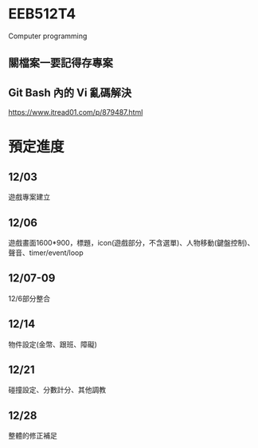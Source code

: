 # EEB512T4
Computer programming
## 關檔案一要記得存專案

## Git Bash 內的 Vi 亂碼解決
https://www.itread01.com/p/879487.html

# 預定進度
## 12/03
遊戲專案建立

## 12/06
遊戲畫面1600*900，標題，icon(遊戲部分，不含選單)、人物移動(鍵盤控制)、聲音、timer/event/loop

## 12/07-09
12/6部分整合

## 12/14
物件設定(金幣、跟班、障礙)

## 12/21
碰撞設定、分數計分、其他調教

## 12/28
整體的修正補足
